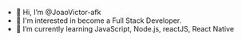 - 👋 Hi, I’m @JoaoVictor-afk
- 👀 I'm interested in become a Full Stack Developer.
- 🌱 I’m currently learning JavaScript, Node.js, reactJS, React Native
 

<!---
JoaoVictor-afk/JoaoVictor-afk is a ✨ special ✨ repository because its `README.md` (this file) appears on your GitHub profile.
You can click the Preview link to take a look at your changes.
--->
